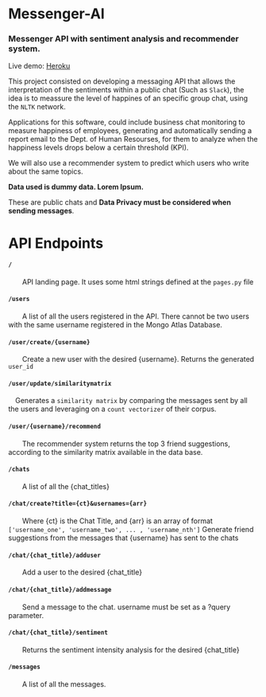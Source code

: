 # Messenger-AI
### Messenger API with sentiment analysis and recommender system.

Live demo: [Heroku](http://rihp.herokuapp.com/)

This project consisted on developing a messaging API that allows the interpretation of the sentiments within a public chat (Such as `Slack`), the idea is to meassure the level of happines of an specific group chat, using the `NLTK` network.

Applications for this software, could include business chat monitoring to measure happiness of employees, generating and automatically sending a report email to the Dept. of Human Resourses, for them to analyze when the happiness levels drops below a certain threshold (KPI).

We will also use a recommender system to predict which users who write about the same topics.

**Data used is dummy data. Lorem Ipsum.**

These are public chats and **Data Privacy must be considered when sending messages**.

# API Endpoints


#### `/`

  API landing page. It uses some html strings defined at the `pages.py` file

#### `/users`

  A list of all the users registered in the API. There cannot be two users with the same username registered in the Mongo Atlas Database.

#### `/user/create/{username}`

  Create a new user with the desired {username}. Returns the generated `user_id`

#### `/user/update/similaritymatrix`

  Generates a `similarity matrix` by comparing the messages sent by all the users and leveraging on a `count vectorizer` of their corpus.

#### `/user/{username}/recommend`

  The recommender system returns the top 3 friend suggestions, according to the similarity matrix available in the data base.

#### `/chats`

  A list of all the {chat_titles}


#### `/chat/create?title={ct}&usernames={arr}`

  Where {ct} is the Chat Title, and {arr} is an array of format `['username_one', 'username_two', ... , 'username_nth']` Generate friend suggestions from the messages that {username} has sent to the chats

#### `/chat/{chat_title}/adduser`

  Add a user to the desired {chat_title}

#### `/chat/{chat_title}/addmessage`

  Send a message to the chat. username must be set as a ?query parameter.

#### `/chat/{chat_title}/sentiment`

  Returns the sentiment intensity analysis for the desired {chat_title}

#### `/messages`

  A list of all the messages.



